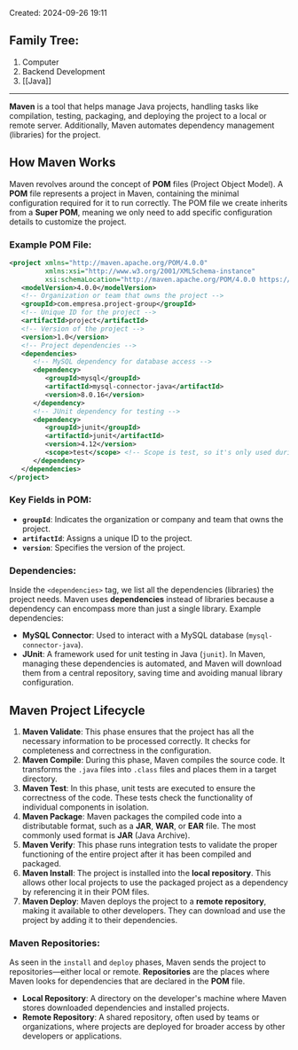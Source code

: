 Created: 2024-09-26 19:11
## Family Tree:
1. Computer
2. Backend Development
3. [[Java]]
-- -
**Maven** is a tool that helps manage Java projects, handling tasks like compilation, testing, packaging, and deploying the project to a local or remote server. Additionally, Maven automates dependency management (libraries) for the project.
## How Maven Works
Maven revolves around the concept of **POM** files (Project Object Model). A **POM** file represents a project in Maven, containing the minimal configuration required for it to run correctly. The POM file we create inherits from a **Super POM**, meaning we only need to add specific configuration details to customize the project.
### Example POM File:
```xml
<project xmlns="http://maven.apache.org/POM/4.0.0" 
         xmlns:xsi="http://www.w3.org/2001/XMLSchema-instance"
         xsi:schemaLocation="http://maven.apache.org/POM/4.0.0 https://maven.apache.org/xsd/maven-4.0.0.xsd">
   <modelVersion>4.0.0</modelVersion>
   <!-- Organization or team that owns the project -->
   <groupId>com.empresa.project-group</groupId>
   <!-- Unique ID for the project -->
   <artifactId>project</artifactId>
   <!-- Version of the project -->
   <version>1.0</version>
   <!-- Project dependencies -->
   <dependencies>
      <!-- MySQL dependency for database access -->
      <dependency>
         <groupId>mysql</groupId>
         <artifactId>mysql-connector-java</artifactId>
         <version>8.0.16</version>
      </dependency>
      <!-- JUnit dependency for testing -->
      <dependency>
         <groupId>junit</groupId>
         <artifactId>junit</artifactId>
         <version>4.12</version>
         <scope>test</scope> <!-- Scope is test, so it's only used during testing -->
      </dependency>
   </dependencies>
</project>
```
### Key Fields in POM:
- **`groupId`**: Indicates the organization or company and team that owns the project.
- **`artifactId`**: Assigns a unique ID to the project.
- **`version`**: Specifies the version of the project.
### Dependencies:
Inside the `<dependencies>` tag, we list all the dependencies (libraries) the project needs. Maven uses **dependencies** instead of libraries because a dependency can encompass more than just a single library.
Example dependencies:
- **MySQL Connector**: Used to interact with a MySQL database (`mysql-connector-java`).
- **JUnit**: A framework used for unit testing in Java (`junit`).
In Maven, managing these dependencies is automated, and Maven will download them from a central repository, saving time and avoiding manual library configuration.
## Maven Project Lifecycle
1. **Maven Validate**:
   This phase ensures that the project has all the necessary information to be processed correctly. It checks for completeness and correctness in the configuration.
2. **Maven Compile**:
   During this phase, Maven compiles the source code. It transforms the `.java` files into `.class` files and places them in a target directory.
3. **Maven Test**:
   In this phase, unit tests are executed to ensure the correctness of the code. These tests check the functionality of individual components in isolation.
4. **Maven Package**:
   Maven packages the compiled code into a distributable format, such as a **JAR**, **WAR**, or **EAR** file. The most commonly used format is **JAR** (Java Archive).
5. **Maven Verify**:
   This phase runs integration tests to validate the proper functioning of the entire project after it has been compiled and packaged.
6. **Maven Install**:
   The project is installed into the **local repository**. This allows other local projects to use the packaged project as a dependency by referencing it in their POM files.
7. **Maven Deploy**:
   Maven deploys the project to a **remote repository**, making it available to other developers. They can download and use the project by adding it to their dependencies.
### Maven Repositories:
As seen in the `install` and `deploy` phases, Maven sends the project to repositories—either local or remote. **Repositories** are the places where Maven looks for dependencies that are declared in the **POM** file.
- **Local Repository**: A directory on the developer's machine where Maven stores downloaded dependencies and installed projects.
- **Remote Repository**: A shared repository, often used by teams or organizations, where projects are deployed for broader access by other developers or applications.